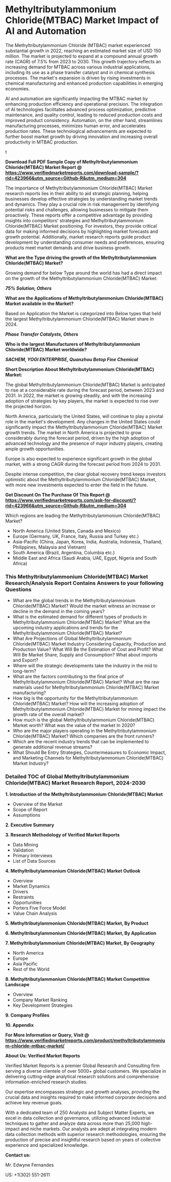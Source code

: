 <meta name="title" content="Global Methyltributylammonium Chloride(MTBAC) Market Impact of AI and Automation"><meta name="description" content="The Methyltributylammonium Chloride (MTBAC) market experienced substantial growth in 2022, reaching an estimated market size of USD 150 million. The market is projecte"><meta name="title" content="Methyltributylammonium Chloride(MTBAC) Market Size, Share, Scope, Trends, Growth, Opportunities, Analysis, Forecast"><h1>Methyltributylammonium Chloride(MTBAC) Market Impact of AI and Automation</h1><p>The Methyltributylammonium Chloride (MTBAC) market experienced substantial growth in 2022, reaching an estimated market size of USD 150 million. The market is projected to expand at a compound annual growth rate (CAGR) of 7.5% from 2023 to 2030. This growth trajectory reflects an increasing demand for MTBAC across various industrial applications, including its use as a phase transfer catalyst and in chemical synthesis processes. The market's expansion is driven by rising investments in chemical manufacturing and enhanced production capabilities in emerging economies.</p><p>AI and automation are significantly impacting the MTBAC market by enhancing production efficiency and operational precision. The integration of AI technologies facilitates advanced process optimization, predictive maintenance, and quality control, leading to reduced production costs and improved product consistency. Automation, on the other hand, streamlines manufacturing processes, minimizes human error, and accelerates production rates. These technological advancements are expected to further boost market growth by driving innovation and increasing overall productivity in MTBAC production.</p>t</p><p id="" class=""><strong>Download Full PDF Sample Copy of Methyltributylammonium Chloride(MTBAC) Market Report @ <a href="https://www.verifiedmarketreports.com/download-sample/?rid=423966&utm_source=Github-R&utm_medium=304" target="_blank">https://www.verifiedmarketreports.com/download-sample/?rid=423966&utm_source=Github-R&utm_medium=304</a></strong></p><p>The importance of&nbsp;Methyltributylammonium Chloride(MTBAC) Market research reports lies in their ability to aid strategic planning, helping businesses develop effective strategies by understanding market trends and dynamics. They play a crucial role in risk management by identifying potential risks and challenges, allowing businesses to mitigate them proactively. These reports offer a competitive advantage by providing insights into competitors' strategies and Methyltributylammonium Chloride(MTBAC) Market positioning. For investors, they provide critical data for making informed decisions by highlighting market forecasts and growth potential. Additionally, market research reports guide product development by understanding consumer needs and preferences, ensuring products meet market demands and drive business growth.</p><p><strong>What are the&nbsp;Type driving the growth of the Methyltributylammonium Chloride(MTBAC) Market?</strong></p><p id="" class="">Growing demand for below Type around the world has had a direct impact on the growth of the Methyltributylammonium Chloride(MTBAC) Market:</p><em><strong>75% Solution, Others</strong></em></p><strong>What are the&nbsp;Applications&nbsp;of Methyltributylammonium Chloride(MTBAC) Market available in the Market?</strong></p><p id="" class="">Based on Application the Market is categorized into Below types that held the largest Methyltributylammonium Chloride(MTBAC) Market share In 2024.</p><em><strong>Phase Transfer Catalysts, Others</strong></em></p><strong>Who is the largest Manufacturers of Methyltributylammonium Chloride(MTBAC) Market worldwide?</strong></p><p><em><strong>SACHEM, YOGI ENTERPRISE, Quanzhou Betop Fine Chemical</strong></em></p><p id="" class=""><strong>Short Description About Methyltributylammonium Chloride(MTBAC) Market:</strong></p><p>The global Methyltributylammonium Chloride(MTBAC) Market is anticipated to rise at a considerable rate during the forecast period, between 2023 and 2031. In 2022, the market is growing steadily, and with the increasing adoption of strategies by key players, the market is expected to rise over the projected horizon.</p><p>North America, particularly the United States, will continue to play a pivotal role in the market's development. Any changes in the United States could significantly impact the Methyltributylammonium Chloride(MTBAC) Market growth trends. The market in North America is projected to grow considerably during the forecast period, driven by the high adoption of advanced technology and the presence of major industry players, creating ample growth opportunities.</p><p>Europe is also expected to experience significant growth in the global market, with a strong CAGR during the forecast period from 2024 to 2031.</p><p>Despite intense competition, the clear global recovery trend keeps investors optimistic about the Methyltributylammonium Chloride(MTBAC) Market, with more new investments expected to enter the field in the future.</p><p id="" class=""><strong>Get Discount On The Purchase Of This Report @ <a href="https://www.verifiedmarketreports.com/ask-for-discount/?rid=423966&utm_source=Github-R&utm_medium=304" target="_blank">https://www.verifiedmarketreports.com/ask-for-discount/?rid=423966&utm_source=Github-R&utm_medium=304</a></strong></p>Which regions are leading the Methyltributylammonium Chloride(MTBAC) Market?</p><ul><li>North America (United States, Canada and Mexico)</li><li>Europe (Germany, UK, France, Italy, Russia and Turkey etc.)</li><li>Asia-Pacific (China, Japan, Korea, India, Australia, Indonesia, Thailand, Philippines, Malaysia and Vietnam)</li><li>South America (Brazil, Argentina, Columbia etc.)</li><li>Middle East and Africa (Saudi Arabia, UAE, Egypt, Nigeria and South Africa)</li></ul><h3 id="" class="">This Methyltributylammonium Chloride(MTBAC) Market Research/Analysis Report Contains Answers to your following Questions</h3><ul><li>What are the global trends in the Methyltributylammonium Chloride(MTBAC) Market? Would the market witness an increase or decline in the demand in the coming years?</li><li>What is the estimated demand for different types of products in Methyltributylammonium Chloride(MTBAC) Market? What are the upcoming industry applications and trends for the Methyltributylammonium Chloride(MTBAC) Market?</li><li>What Are Projections of Global Methyltributylammonium Chloride(MTBAC) Market Industry Considering Capacity, Production and Production Value? What Will Be the Estimation of Cost and Profit? What Will Be Market Share, Supply and Consumption? What about imports and Export?</li><li>Where will the strategic developments take the industry in the mid to long-term?</li><li>What are the factors contributing to the final price of Methyltributylammonium Chloride(MTBAC) Market? What are the raw materials used for Methyltributylammonium Chloride(MTBAC) Market manufacturing?</li><li>How big is the opportunity for the Methyltributylammonium Chloride(MTBAC) Market? How will the increasing adoption of Methyltributylammonium Chloride(MTBAC) Market for mining impact the growth rate of the overall market?</li><li>How much is the global Methyltributylammonium Chloride(MTBAC) Market worth? What was the value of the market In 2020?</li><li>Who are the major players operating in the Methyltributylammonium Chloride(MTBAC) Market? Which companies are the front runners?</li><li>Which are the recent industry trends that can be implemented to generate additional revenue streams?</li><li>What Should Be Entry Strategies, Countermeasures to Economic Impact, and Marketing Channels for Methyltributylammonium Chloride(MTBAC) Market Industry?</li></ul><h3 id="" class="">Detailed TOC of Global Methyltributylammonium Chloride(MTBAC) Market Research Report, 2024-2030</h3><p id="" class=""><strong>1. Introduction of the Methyltributylammonium Chloride(MTBAC) Market</strong></p><ul><li>Overview of the Market</li><li>Scope of Report</li><li>Assumptions</li></ul><p id="" class=""><strong>2. Executive Summary</strong></p><p id="" class=""><strong>3. Research Methodology of Verified Market Reports</strong></p><ul><li>Data Mining</li><li>Validation</li><li>Primary Interviews</li><li>List of Data Sources</li></ul><p id="" class=""><strong>4. Methyltributylammonium Chloride(MTBAC) Market Outlook</strong></p><ul><li>Overview</li><li>Market Dynamics</li><li>Drivers</li><li>Restraints</li><li>Opportunities</li><li>Porters Five Force Model</li><li>Value Chain Analysis</li></ul><p id="" class=""><strong>5. Methyltributylammonium Chloride(MTBAC) Market, By Product</strong></p><p id="" class=""><strong>6. Methyltributylammonium Chloride(MTBAC) Market, By Application</strong></p><p id="" class=""><strong>7. Methyltributylammonium Chloride(MTBAC) Market, By Geography</strong></p><ul><li>North America</li><li>Europe</li><li>Asia Pacific</li><li>Rest of the World</li></ul><p id="" class=""><strong>8. Methyltributylammonium Chloride(MTBAC) Market Competitive Landscape</strong></p><ul><li>Overview</li><li>Company Market Ranking</li><li>Key Development Strategies</li></ul><p id="" class=""><strong>9. Company Profiles</strong></p><p id="" class=""><strong>10. Appendix</strong></p><p id="" class=""><strong>For More Information or Query, Visit @ <a href="https://www.verifiedmarketreports.com/product/methyltributylammonium-chloride-mtbac-market/" target="_blank">https://www.verifiedmarketreports.com/product/methyltributylammonium-chloride-mtbac-market/</a></strong></p><p id="" class=""><strong>About Us: Verified Market Reports</strong></p><p id="" class="">Verified Market Reports is a premier Global Research and Consulting firm serving a diverse clientele of over 5000+ global customers. We specialize in delivering cutting-edge analytical research solutions and comprehensive information-enriched research studies.</p><p id="" class="">Our expertise encompasses strategic and growth analyses, providing the crucial data and insights required to make informed corporate decisions and achieve key revenue goals.</p><p id="" class="">With a dedicated team of 250 Analysts and Subject Matter Experts, we excel in data collection and governance, utilizing advanced industrial techniques to gather and analyze data across more than 25,000 high-impact and niche markets. Our analysts are adept at integrating modern data collection methods with superior research methodologies, ensuring the production of precise and insightful research based on years of collective experience and specialized knowledge.</p><p id="" class=""><strong>Contact us:</strong></p><p id="" class="">Mr. Edwyne Fernandes</p><p id="" class="">US: +1(302) 551-2611</p>